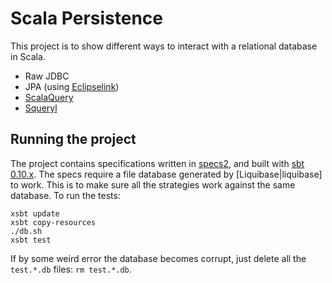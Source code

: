 # Scala Persistence

This project is to show different ways to interact with a relational database in Scala.

* Raw JDBC
* JPA (using [Eclipselink][eclipselink])
* [ScalaQuery][scalaquery]
* [Squeryl][squeryl]


## Running the project

The project contains specifications written in [specs2], and built with [sbt 0.10.x][sbt]. The specs require a file database generated by [Liquibase|liquibase] to work. This is to make sure all the strategies work against the same database. To run the tests:

    xsbt update
    xsbt copy-resources
    ./db.sh
    xsbt test
    
If by some weird error the database becomes corrupt, just delete all the `test.*.db` files: `rm test.*.db`.


[specs2]:http://specs2.org
[sbt]:https://github.com/harrah/xsbt/
[scalaquery]:http://scalaquery.org
[squeryl]:http://squeryl.org
[eclipselink]:http://www.eclipse.org/eclipselink/
[liquibase]:http://www.liquibase.org/